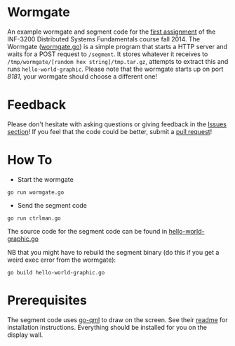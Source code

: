 # Wormgate
An example wormgate and segment code for the [first assignment](https://github.com/uit-inf-3200/Project-1) of the INF-3200
Distributed Systems Fundamentals course fall 2014. The Wormgate ([wormgate.go](https://github.com/uit-inf-3200/Wormgate/blob/master/wormgate.go)) is
a simple program that starts a HTTP server and waits for a POST request to
```/segment```. It stores whatever it receives to ```/tmp/wormgate/[random hex string]/tmp.tar.gz```,
attempts to extract this and runs ```hello-world-graphic```. Please note that the wormgate starts up on port *8181*, your wormgate should choose a different one! 

# Feedback
Please don't hesitate with asking questions or giving feedback in the [Issues section](https://github.com/uit-inf-3200/Wormgate/issues)! If you feel that the code could be better, submit a [pull request](https://help.github.com/articles/using-pull-requests)! 

# How To

- Start the wormgate

``` 
go run wormgate.go
``` 

- Send the segment code

```
go run ctrlman.go
```

The source code for the segment code can be found in [hello-world-graphic.go](https://github.com/uit-inf-3200/Wormgate/blob/master/hello-world-graphic.go)

NB that you might have to rebuild the segment binary (do this if you get a weird exec error from the wormgate):

```
go build hello-world-graphic.go
```

# Prerequisites
The segment code uses [go-qml](https://github.com/go-qml/qml) to draw on the screen. See their [readme](https://github.com/go-qml/qml/blob/v1/README.md) for installation instructions. Everything should be installed for you on the display wall. 
